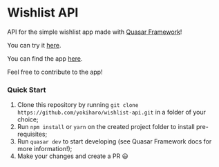 # Wishlist API

API for the simple wishlist app made with [Quasar Framework](https://quasar-framework.org/)!

You can try it [here](https://wishlist-quasar.netlify.com).

You can find the app [here](https://github.com/yokiharo/wishlist).

Feel free to contribute to the app!

### Quick Start
1. Clone this repository by running `git clone https://github.com/yokiharo/wishlist-api.git` in a folder of your choice;
2. Run `npm install` or `yarn` on the created project folder to install pre-requisites;
3. Run `quasar dev` to start developing (see Quasar Framework docs for more information!);
4. Make your changes and create a PR :smiley:
